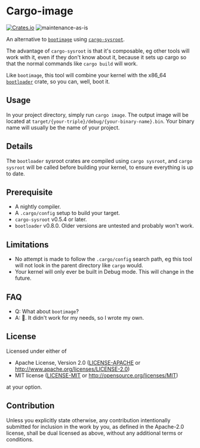 # Cargo-image

[![Crates.io](https://img.shields.io/crates/v/cargo-image.svg)](https://crates.io/crates/cargo-image)
![maintenance-as-is](https://img.shields.io/badge/maintenance-as--is-yellow.svg)

An alternative to [`bootimage`](https://crates.io/crates/bootimage) using [`cargo-sysroot`](https://crates.io/crates/cargo-sysroot).

The advantage of `cargo-sysroot` is that it's composable, eg other tools will work with it,
even if they don't know about it, because it sets up cargo so that the
normal commands like `cargo build` will work.

Like `bootimage`, this tool will combine your kernel with the
x86_64 [`bootloader`](https://crates.io/crates/bootloader) crate, so you can, well, boot it.

## Usage

In your project directory, simply run `cargo image`.
The output image will be located at `target/{your-triple}/debug/{your-binary-name}.bin`. Your binary name will usually be the name of your project.

## Details

The `bootloader` sysroot crates are compiled using `cargo sysroot`,
and `cargo sysroot` will be called before building your kernel, to ensure everything is up to date.

## Prerequisite

* A nightly compiler.
* A `.cargo/config` setup to build your target.
* `cargo-sysroot` v0.5.4 or later.
* `bootloader` v0.8.0. Older versions are untested and probably won't work.

## Limitations

* No attempt is made to follow the `.cargo/config` search path, eg this tool will not look in the parent directory like `cargo` would.
* Your kernel will only ever be built in Debug mode. This will change in the future.

## FAQ

* Q: What about `bootimage`?
* A: 🤷. It didn't work for my needs, so I wrote my own.

## License

Licensed under either of

* Apache License, Version 2.0
   ([LICENSE-APACHE](LICENSE-APACHE) or <http://www.apache.org/licenses/LICENSE-2.0>)
* MIT license
   ([LICENSE-MIT](LICENSE-MIT) or <http://opensource.org/licenses/MIT>)

at your option.

## Contribution

Unless you explicitly state otherwise, any contribution intentionally submitted
for inclusion in the work by you, as defined in the Apache-2.0 license, shall be
dual licensed as above, without any additional terms or conditions.
